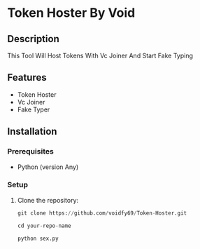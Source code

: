 # Token Hoster By Void

## Description

This Tool Will Host Tokens With Vc Joiner And Start Fake Typing

## Features

- Token Hoster
- Vc Joiner
- Fake Typer

## Installation

### Prerequisites

- Python (version Any)

### Setup

1. Clone the repository:
   ```py
   git clone https://github.com/voidfy69/Token-Hoster.git

   cd your-repo-name

   python sex.py
   ```
